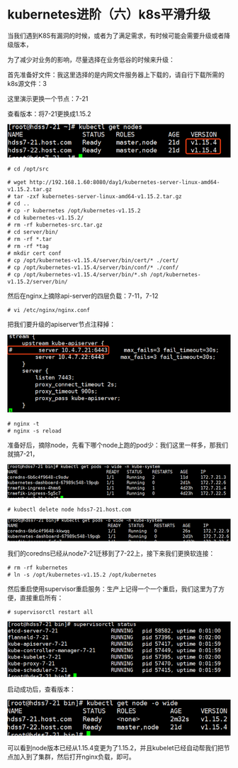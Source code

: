 # kubernetes进阶（六）k8s平滑升级

当我们遇到K8S有漏洞的时候，或者为了满足需求，有时候可能会需要升级或者降级版本，

为了减少对业务的影响，尽量选择在业务低谷的时候来升级：

首先准备好文件：我这里选择的是内网文件服务器上下载的，请自行下载所需的k8s源文件：3

这里演示更换一个节点：7-21

查看版本：将7-21更换成1.15.2

![img](kubernetes进阶（六）k8s平滑升级.assets/1034759-20191128181938447-420585628-16918406289031.png)

 

 

```
# cd /opt/src
```



```
# wget http://192.168.1.60:8080/day1/kubernetes-server-linux-amd64-v1.15.2.tar.gz
# tar -zxf kubernetes-server-linux-amd64-v1.15.2.tar.gz
# cd .. 
# cp -r kubernetes /opt/kubernetes-v1.15.2
# cd kubernetes-v1.15.2/
# rm -rf kubernetes-src.tar.gz
# cd server/bin/ 
# rm -rf *.tar
# rm -rf *tag
# mkdir cert conf
# cp /opt/kubernetes-v1.15.4/server/bin/cert/* ./cert/
# cp /opt/kubernetes-v1.15.4/server/bin/conf/* ./conf/
# cp /opt/kubernetes-v1.15.4/server/bin/*.sh /opt/kubernetes-v1.15.2/server/bin/
```



然后在nginx上摘除api-server的四层负载：7-11，7-12

```
# vi /etc/nginx/nginx.conf
```

把我们要升级的apiserver节点注释掉：

![img](kubernetes进阶（六）k8s平滑升级.assets/1034759-20191128181520668-1713984935-16918406309003.png)

```
# nginx -t
# nginx -s reload
```

准备好后，摘除node，先看下哪个node上跑的pod少：我们这里一样多，那我们就搞7-21，

![img](kubernetes进阶（六）k8s平滑升级.assets/1034759-20191128182818349-1528346077-16918406327685.png)

 

 

```
# kubectl delete node hdss7-21.host.com
```

![img](kubernetes进阶（六）k8s平滑升级.assets/1034759-20191128183109611-326242097-16918406347237.png)

 

我们的coredns已经从node7-21迁移到了7-22上，接下来我们更换软连接：

```
# rm -rf kubernetes
# ln -s /opt/kubernetes-v1.15.2 /opt/kubernetes
```

然后重启使用supervisor重启服务：生产上记得一个一个重启，我们这里为了方便，直接重启所有：

```
# supervisorctl restart all
```

![img](kubernetes进阶（六）k8s平滑升级.assets/1034759-20191128183955698-809875028-16918406363549.png)

 

 启动成功后，查看版本：

![img](kubernetes进阶（六）k8s平滑升级.assets/1034759-20191128184043612-695283976-169184063867511.png)

 

 可以看到node版本已经从1.15.4变更为了1.15.2，并且kubelet已经自动帮我们把节点加入到了集群，然后打开nginx负载，即可。